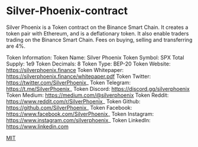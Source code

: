 # Silver-Phoenix-contract

Silver Phoenix is a Token contract on the Binance Smart Chain.
It creates a token pair with Ethereum, and is a deflationary token.
It also enable traders trading on the Binance Smart Chain.
Fees on buying, selling and transferring are 4%.

Token Information:
Token Name: Silver Phoenix
Token Symbol: SPX
Total Supply: 1e9
Token Decimals: 8
Token Type: BEP-20
Token Website: https://silverphoenix.finance
Token Whitepaper: https://silverphoenix.finance/whitepaper.pdf
Token Twitter: https://twitter.com/SilverPhoenix_
Token Telegram: https://t.me/SilverPhoenix_
Token Discord: https://discord.gg/silverphoenix
Token Medium: https://medium.com/@silverphoenix
Token Reddit: https://www.reddit.com/r/SilverPhoenix_
Token Github: https://github.com/SilverPhoenix_
Token Facebook: https://www.facebook.com/SilverPhoenix_
Token Instagram: https://www.instagram.com/silverphoenix_
Token LinkedIn: https://www.linkedin.com

[MIT](./LICENSE)